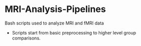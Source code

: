 # MRI-Analysis-Pipelines
Bash scripts used to analyze MRI and fMRI data

- Scripts start from basic preprocessing to higher level group comparisons.
